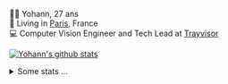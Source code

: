 <p>
  👨🏻 <bold>Yohann</bold>, 27 ans<br/>
  💼 Living in <a href="https://www.google.com/maps?q=paris">Paris</a>, France<br/>
  💻 Computer Vision Engineer and Tech Lead at <a href="https://trayvisor.com/">Trayvisor</a><br/>
</p>

<a href="https://github.com/anuraghazra/github-readme-stats"><img align="center" src="https://github-readme-stats-go94hl40s-yohann84l.vercel.app//api?username=yohann84L&show_icons=true&include_all_commits=true" alt="Yohann's github stats" /> </a>


<details>
  <summary>Some stats ...</summary><br/>
  

<!--START_SECTION:waka-->
![Code Time](http://img.shields.io/badge/Code%20Time-637%20hrs%2033%20mins-blue)

![Profile Views](http://img.shields.io/badge/Profile%20Views-0-blue)

**🐱 My GitHub Data** 

> 📦 440.6 kB Used in GitHub's Storage 
 > 
> 🏆 352 Contributions in the Year 2023
 > 
> 🚫 Not Opted to Hire
 > 
> 📜 24 Public Repositories 
 > 
> 🔑 21 Private Repositories 
 > 
**I'm an Early 🐤** 

```text
🌞 Morning                9235 commits        ████████░░░░░░░░░░░░░░░░░   31.69 % 
🌆 Daytime                16364 commits       ██████████████░░░░░░░░░░░   56.16 % 
🌃 Evening                3389 commits        ███░░░░░░░░░░░░░░░░░░░░░░   11.63 % 
🌙 Night                  151 commits         ░░░░░░░░░░░░░░░░░░░░░░░░░   00.52 % 
```
📅 **I'm Most Productive on Wednesday** 

```text
Monday                   5208 commits        ████░░░░░░░░░░░░░░░░░░░░░   17.87 % 
Tuesday                  5292 commits        █████░░░░░░░░░░░░░░░░░░░░   18.16 % 
Wednesday                6626 commits        ██████░░░░░░░░░░░░░░░░░░░   22.74 % 
Thursday                 6507 commits        ██████░░░░░░░░░░░░░░░░░░░   22.33 % 
Friday                   5148 commits        ████░░░░░░░░░░░░░░░░░░░░░   17.67 % 
Saturday                 139 commits         ░░░░░░░░░░░░░░░░░░░░░░░░░   00.48 % 
Sunday                   219 commits         ░░░░░░░░░░░░░░░░░░░░░░░░░   00.75 % 
```


📊 **This Week I Spent My Time On** 

```text
🕑︎ Time Zone: Europe/Paris

💬 Programming Languages: 
Python                   6 hrs 1 min         █████████░░░░░░░░░░░░░░░░   34.52 % 
Docker                   5 hrs 6 mins        ███████░░░░░░░░░░░░░░░░░░   29.25 % 
Jupyter                  2 hrs 32 mins       ████░░░░░░░░░░░░░░░░░░░░░   14.61 % 
JavaScript               1 hr 14 mins        ██░░░░░░░░░░░░░░░░░░░░░░░   07.15 % 
YAML                     46 mins             █░░░░░░░░░░░░░░░░░░░░░░░░   04.47 % 

🔥 Editors: 
PyCharm                  14 hrs 21 mins      █████████████████████░░░░   82.23 % 
VS Code                  1 hr 50 mins        ███░░░░░░░░░░░░░░░░░░░░░░   10.58 % 
WebStorm                 1 hr 15 mins        ██░░░░░░░░░░░░░░░░░░░░░░░   07.19 % 

💻 Operating System: 
Mac                      17 hrs 27 mins      █████████████████████████   100.00 % 
```

**I Mostly Code in Python** 

```text
Python                   20 repos            ████████████░░░░░░░░░░░░░   50.00 % 
Jupyter Notebook         4 repos             ██░░░░░░░░░░░░░░░░░░░░░░░   10.00 % 
HTML                     2 repos             █░░░░░░░░░░░░░░░░░░░░░░░░   05.00 % 
JavaScript               2 repos             █░░░░░░░░░░░░░░░░░░░░░░░░   05.00 % 
Shell                    1 repo              █░░░░░░░░░░░░░░░░░░░░░░░░   02.50 % 
```




 Last Updated on 02/07/2023 02:05:18 UTC
<!--END_SECTION:waka-->
